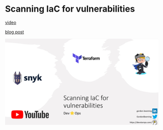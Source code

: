 # Scanning IaC for vulnerabilities

[video](https://www.youtube.com/watch?v=____________)

[blog post](https://devstarops.com/blog/blogs/dev/2022/8/scanning-iac-for-vulnerabilities)

[![](_docs/imgs/thumbnail.jpg)](https://www.youtube.com/watch?v=____________)
